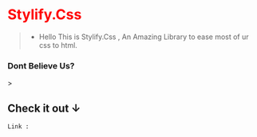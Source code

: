 <h1 style="color:red;">Stylify.Css</h1>

> - Hello This is Stylify.Css , An Amazing Library to ease most of ur css to html. 
> 
<h3> Dont Believe Us? </h3>
> 
<h2>Check it out ↓</h2>
    
<code>Link :</code>



